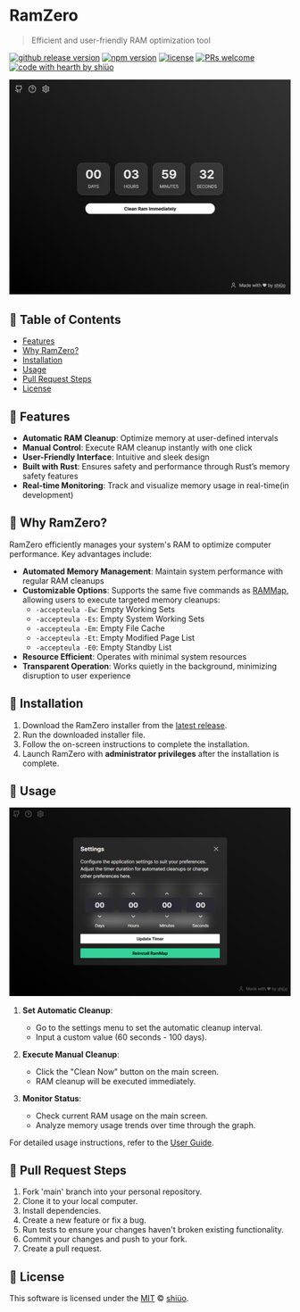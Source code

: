 # RamZero
> Efficient and user-friendly RAM optimization tool

[![github release version](https://img.shields.io/github/v/release/shiueo/RamZero.svg?include_prereleases)](https://github.com/shiueo/RamZero/releases/latest) [![npm version](https://img.shields.io/npm/v/@toast-ui/editor.svg)](https://www.npmjs.com/package/@toast-ui/editor) [![license](https://img.shields.io/github/license/shiueo/RamZero.svg)](https://github.com/shiueo/RamZero/blob/master/LICENSE) [![PRs welcome](https://img.shields.io/badge/PRs-welcome-ff69b4.svg)](https://github.com/shiueo/RamZero/issues?q=is%3Aissue+is%3Aopen+label%3A%22help+wanted%22) [![code with hearth by shiüo](https://img.shields.io/badge/%3C%2F%3E%20with%20%E2%99%A5%20by-shiüo-ff1414.svg)](https://github.com/shiueo)

<img src="./images/in_app_main.png" />

## 🚩 Table of Contents

- [Features](#-features)
- [Why RamZero?](#-why-ramzero)
- [Installation](#-installation)
- [Usage](#-usage)
- [Pull Request Steps](#-pull-request-steps)
- [License](#-license)

## 🎨 Features

- **Automatic RAM Cleanup**: Optimize memory at user-defined intervals
- **Manual Control**: Execute RAM cleanup instantly with one click
- **User-Friendly Interface**: Intuitive and sleek design
- **Built with Rust**: Ensures safety and performance through Rust’s memory safety features
- **Real-time Monitoring**: Track and visualize memory usage in real-time(in development)

## 🤖 Why RamZero?

RamZero efficiently manages your system's RAM to optimize computer performance. Key advantages include:

- **Automated Memory Management**: Maintain system performance with regular RAM cleanups
- **Customizable Options**: Supports the same five commands as [RAMMap](https://learn.microsoft.com/en-us/sysinternals/downloads/rammap), allowing users to execute targeted memory cleanups:
  - `-accepteula -Ew`: Empty Working Sets
  - `-accepteula -Es`: Empty System Working Sets
  - `-accepteula -Em`: Empty File Cache
  - `-accepteula -Et`: Empty Modified Page List
  - `-accepteula -E0`: Empty Standby List
- **Resource Efficient**: Operates with minimal system resources
- **Transparent Operation**: Works quietly in the background, minimizing disruption to user experience

## 🔧 Installation

1. Download the RamZero installer from the [latest release](https://github.com/shiueo/RamZero/releases/latest).
2. Run the downloaded installer file.
3. Follow the on-screen instructions to complete the installation.
4. Launch RamZero with **administrator privileges** after the installation is complete.

## 🐾 Usage
<img src="./images/in_app_menu_settings.png" />

1. **Set Automatic Cleanup**:
   - Go to the settings menu to set the automatic cleanup interval.
   - Input a custom value (60 seconds - 100 days).

2. **Execute Manual Cleanup**:
   - Click the "Clean Now" button on the main screen.
   - RAM cleanup will be executed immediately.

3. **Monitor Status**:
   - Check current RAM usage on the main screen.
   - Analyze memory usage trends over time through the graph.

For detailed usage instructions, refer to the [User Guide](https://github.com/shiueo/RamZero/wiki/User-Guide).

## 🔧 Pull Request Steps

1. Fork 'main' branch into your personal repository.
2. Clone it to your local computer.
3. Install dependencies.
4. Create a new feature or fix a bug.
5. Run tests to ensure your changes haven't broken existing functionality.
6. Commit your changes and push to your fork.
7. Create a pull request.

## 📜 License

This software is licensed under the [MIT](https://github.com/shiueo/RamZero/blob/master/LICENSE) © [shiüo](https://github.com/shiueo).